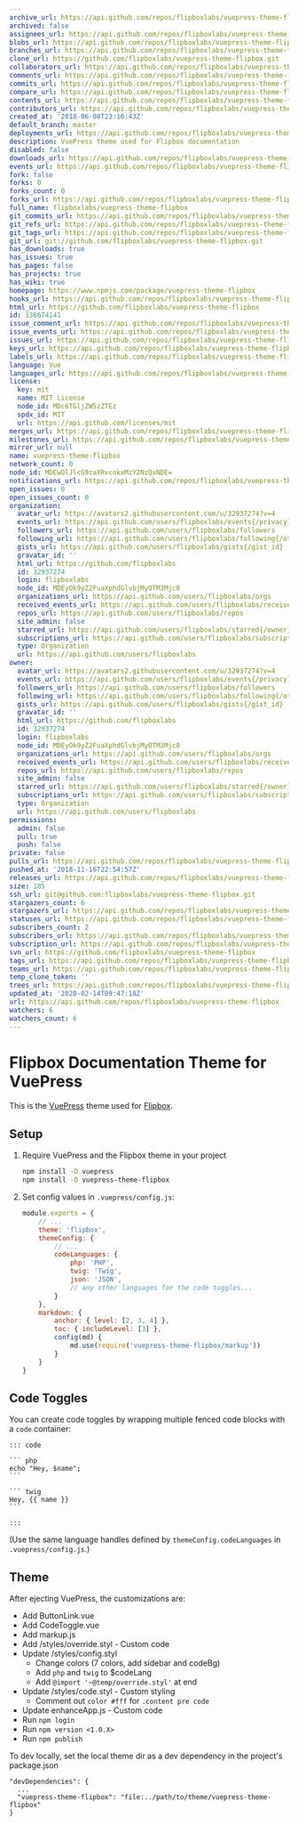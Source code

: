 ```yaml
---
archive_url: https://api.github.com/repos/flipboxlabs/vuepress-theme-flipbox/{archive_format}{/ref}
archived: false
assignees_url: https://api.github.com/repos/flipboxlabs/vuepress-theme-flipbox/assignees{/user}
blobs_url: https://api.github.com/repos/flipboxlabs/vuepress-theme-flipbox/git/blobs{/sha}
branches_url: https://api.github.com/repos/flipboxlabs/vuepress-theme-flipbox/branches{/branch}
clone_url: https://github.com/flipboxlabs/vuepress-theme-flipbox.git
collaborators_url: https://api.github.com/repos/flipboxlabs/vuepress-theme-flipbox/collaborators{/collaborator}
comments_url: https://api.github.com/repos/flipboxlabs/vuepress-theme-flipbox/comments{/number}
commits_url: https://api.github.com/repos/flipboxlabs/vuepress-theme-flipbox/commits{/sha}
compare_url: https://api.github.com/repos/flipboxlabs/vuepress-theme-flipbox/compare/{base}...{head}
contents_url: https://api.github.com/repos/flipboxlabs/vuepress-theme-flipbox/contents/{+path}
contributors_url: https://api.github.com/repos/flipboxlabs/vuepress-theme-flipbox/contributors
created_at: '2018-06-08T23:16:43Z'
default_branch: master
deployments_url: https://api.github.com/repos/flipboxlabs/vuepress-theme-flipbox/deployments
description: VuePress theme used for Flipbox documentation
disabled: false
downloads_url: https://api.github.com/repos/flipboxlabs/vuepress-theme-flipbox/downloads
events_url: https://api.github.com/repos/flipboxlabs/vuepress-theme-flipbox/events
fork: false
forks: 0
forks_count: 0
forks_url: https://api.github.com/repos/flipboxlabs/vuepress-theme-flipbox/forks
full_name: flipboxlabs/vuepress-theme-flipbox
git_commits_url: https://api.github.com/repos/flipboxlabs/vuepress-theme-flipbox/git/commits{/sha}
git_refs_url: https://api.github.com/repos/flipboxlabs/vuepress-theme-flipbox/git/refs{/sha}
git_tags_url: https://api.github.com/repos/flipboxlabs/vuepress-theme-flipbox/git/tags{/sha}
git_url: git://github.com/flipboxlabs/vuepress-theme-flipbox.git
has_downloads: true
has_issues: true
has_pages: false
has_projects: true
has_wiki: true
homepage: https://www.npmjs.com/package/vuepress-theme-flipbox
hooks_url: https://api.github.com/repos/flipboxlabs/vuepress-theme-flipbox/hooks
html_url: https://github.com/flipboxlabs/vuepress-theme-flipbox
id: 136674141
issue_comment_url: https://api.github.com/repos/flipboxlabs/vuepress-theme-flipbox/issues/comments{/number}
issue_events_url: https://api.github.com/repos/flipboxlabs/vuepress-theme-flipbox/issues/events{/number}
issues_url: https://api.github.com/repos/flipboxlabs/vuepress-theme-flipbox/issues{/number}
keys_url: https://api.github.com/repos/flipboxlabs/vuepress-theme-flipbox/keys{/key_id}
labels_url: https://api.github.com/repos/flipboxlabs/vuepress-theme-flipbox/labels{/name}
language: Vue
languages_url: https://api.github.com/repos/flipboxlabs/vuepress-theme-flipbox/languages
license:
  key: mit
  name: MIT License
  node_id: MDc6TGljZW5zZTEz
  spdx_id: MIT
  url: https://api.github.com/licenses/mit
merges_url: https://api.github.com/repos/flipboxlabs/vuepress-theme-flipbox/merges
milestones_url: https://api.github.com/repos/flipboxlabs/vuepress-theme-flipbox/milestones{/number}
mirror_url: null
name: vuepress-theme-flipbox
network_count: 0
node_id: MDEwOlJlcG9zaXRvcnkxMzY2NzQxNDE=
notifications_url: https://api.github.com/repos/flipboxlabs/vuepress-theme-flipbox/notifications{?since,all,participating}
open_issues: 0
open_issues_count: 0
organization:
  avatar_url: https://avatars2.githubusercontent.com/u/32937274?v=4
  events_url: https://api.github.com/users/flipboxlabs/events{/privacy}
  followers_url: https://api.github.com/users/flipboxlabs/followers
  following_url: https://api.github.com/users/flipboxlabs/following{/other_user}
  gists_url: https://api.github.com/users/flipboxlabs/gists{/gist_id}
  gravatar_id: ''
  html_url: https://github.com/flipboxlabs
  id: 32937274
  login: flipboxlabs
  node_id: MDEyOk9yZ2FuaXphdGlvbjMyOTM3Mjc0
  organizations_url: https://api.github.com/users/flipboxlabs/orgs
  received_events_url: https://api.github.com/users/flipboxlabs/received_events
  repos_url: https://api.github.com/users/flipboxlabs/repos
  site_admin: false
  starred_url: https://api.github.com/users/flipboxlabs/starred{/owner}{/repo}
  subscriptions_url: https://api.github.com/users/flipboxlabs/subscriptions
  type: Organization
  url: https://api.github.com/users/flipboxlabs
owner:
  avatar_url: https://avatars2.githubusercontent.com/u/32937274?v=4
  events_url: https://api.github.com/users/flipboxlabs/events{/privacy}
  followers_url: https://api.github.com/users/flipboxlabs/followers
  following_url: https://api.github.com/users/flipboxlabs/following{/other_user}
  gists_url: https://api.github.com/users/flipboxlabs/gists{/gist_id}
  gravatar_id: ''
  html_url: https://github.com/flipboxlabs
  id: 32937274
  login: flipboxlabs
  node_id: MDEyOk9yZ2FuaXphdGlvbjMyOTM3Mjc0
  organizations_url: https://api.github.com/users/flipboxlabs/orgs
  received_events_url: https://api.github.com/users/flipboxlabs/received_events
  repos_url: https://api.github.com/users/flipboxlabs/repos
  site_admin: false
  starred_url: https://api.github.com/users/flipboxlabs/starred{/owner}{/repo}
  subscriptions_url: https://api.github.com/users/flipboxlabs/subscriptions
  type: Organization
  url: https://api.github.com/users/flipboxlabs
permissions:
  admin: false
  pull: true
  push: false
private: false
pulls_url: https://api.github.com/repos/flipboxlabs/vuepress-theme-flipbox/pulls{/number}
pushed_at: '2018-11-16T22:54:57Z'
releases_url: https://api.github.com/repos/flipboxlabs/vuepress-theme-flipbox/releases{/id}
size: 185
ssh_url: git@github.com:flipboxlabs/vuepress-theme-flipbox.git
stargazers_count: 6
stargazers_url: https://api.github.com/repos/flipboxlabs/vuepress-theme-flipbox/stargazers
statuses_url: https://api.github.com/repos/flipboxlabs/vuepress-theme-flipbox/statuses/{sha}
subscribers_count: 2
subscribers_url: https://api.github.com/repos/flipboxlabs/vuepress-theme-flipbox/subscribers
subscription_url: https://api.github.com/repos/flipboxlabs/vuepress-theme-flipbox/subscription
svn_url: https://github.com/flipboxlabs/vuepress-theme-flipbox
tags_url: https://api.github.com/repos/flipboxlabs/vuepress-theme-flipbox/tags
teams_url: https://api.github.com/repos/flipboxlabs/vuepress-theme-flipbox/teams
temp_clone_token: ''
trees_url: https://api.github.com/repos/flipboxlabs/vuepress-theme-flipbox/git/trees{/sha}
updated_at: '2020-02-14T09:47:18Z'
url: https://api.github.com/repos/flipboxlabs/vuepress-theme-flipbox
watchers: 6
watchers_count: 6
---
```


# Flipbox Documentation Theme for VuePress

This is the [VuePress](https://v0.vuepress.vuejs.org/) theme used for [Flipbox](https://flipboxdigital.com/).

## Setup

1. Require VuePress and the Flipbox theme in your project
    ```bash
    npm install -D vuepress
    npm install -D vuepress-theme-flipbox
    ```
    
2. Set config values in `.vuepress/config.js`:
    ```js
    module.exports = {
        // ...
        theme: 'flipbox',
        themeConfig: {
            // ...
            codeLanguages: {
                php: 'PHP',
                twig: 'Twig',
                json: 'JSON',
                // any other languages for the code toggles...
            }
        },
        markdown: {
            anchor: { level: [2, 3, 4] },
            toc: { includeLevel: [3] },
            config(md) {
                md.use(require('vuepress-theme-flipbox/markup'))
            }
        }
    }
    ```

## Code Toggles

You can create code toggles by wrapping multiple fenced code blocks with a `code` container:

    ::: code
    
    ``` php
    echo "Hey, $name";
    ```
    
    ``` twig
    Hey, {{ name }}
    ```
    
    :::

(Use the same language handles defined by `themeConfig.codeLanguages` in `.vuepress/config.js`.)

## Theme

After ejecting VuePress, the customizations are:

- Add ButtonLink.vue
- Add CodeToggle.vue
- Add markup.js
- Add /styles/override.styl - Custom code
- Update /styles/config.styl
  - Change colors (7 colors, add sidebar and codeBg)
  - Add `php` and `twig` to $codeLang
  - Add `@import '~@temp/override.styl'` at end
- Update /styles/code.styl - Custom styling
  - Comment out `color #fff` for `.content pre code`
- Update enhanceApp.js - Custom code
- Run `npm login`
- Run `npm version <1.0.X>`
- Run `npm publish`

To dev locally, set the local theme dir as a dev dependency in the project's package.json

    "devDependencies": {
      ...
      "vuepress-theme-flipbox": "file:../path/to/theme/vuepress-theme-flipbox"
    }